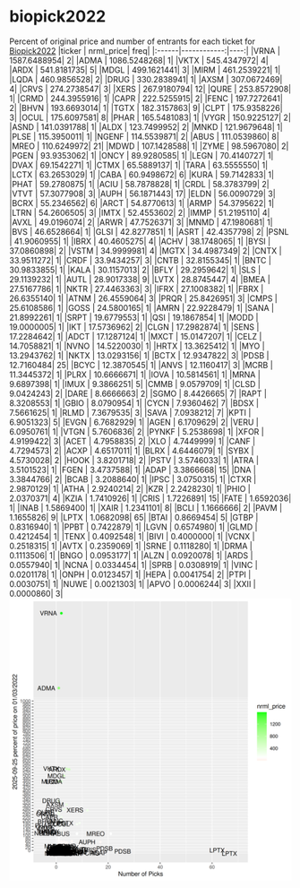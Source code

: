 # biopick2022
Percent of original price and number of entrants for each ticket for [Biopick2022](https://twitter.com/hashtag/Biopick2022)
|ticker |   nrml_price| freq|
|:------|------------:|----:|
|VRNA   | 1587.6488954|    2|
|ADMA   | 1086.5248268|    1|
|VKTX   |  545.4347972|    4|
|ARDX   |  541.8181735|    5|
|MDGL   |  499.1621441|    3|
|MIRM   |  461.2539221|    1|
|LQDA   |  460.9856528|    2|
|DRUG   |  330.2838941|    1|
|AXSM   |  307.0672469|    4|
|CRVS   |  274.2738547|    3|
|XERS   |  267.9180794|   12|
|QURE   |  253.8572908|    1|
|CRMD   |  244.3955916|    1|
|CAPR   |  222.5255915|    2|
|FENC   |  197.7272641|    2|
|BHVN   |  193.6693014|    1|
|TGTX   |  182.3157863|    9|
|CLPT   |  175.9358226|    3|
|OCUL   |  175.6097581|    8|
|PHAR   |  165.5481083|    1|
|VYGR   |  150.9225127|    2|
|ASND   |  141.0391788|    1|
|ALDX   |  123.7499952|    2|
|MNKD   |  121.9679648|    1|
|PLSE   |  115.3950011|    1|
|NGENF  |  114.5539871|    2|
|ABUS   |  111.0539860|    8|
|MREO   |  110.6249972|   21|
|MDWD   |  107.1428588|    1|
|ZYME   |   98.5967080|    2|
|PGEN   |   93.9353062|    1|
|ONCY   |   89.9280585|    1|
|LEGN   |   70.4140727|    1|
|DVAX   |   69.1542271|    1|
|CTMX   |   65.5889137|    1|
|TARA   |   63.5555550|    1|
|LCTX   |   63.2653029|    1|
|CABA   |   60.9498672|    6|
|KURA   |   59.7142833|    1|
|PHAT   |   59.2780875|    1|
|ACIU   |   58.7878828|    1|
|CRDL   |   58.3783799|    2|
|VTVT   |   57.3077908|    3|
|AUPH   |   56.1871443|   17|
|ELDN   |   56.0090729|    3|
|BCRX   |   55.2346562|    6|
|ARCT   |   54.8770613|    1|
|ARMP   |   54.3795622|    1|
|LTRN   |   54.2606505|    3|
|IMTX   |   52.4553602|    2|
|IMMP   |   51.2195110|    4|
|AVXL   |   49.0196074|    2|
|ARWR   |   47.7526371|    3|
|MNMD   |   47.1980681|    1|
|BVS    |   46.6528664|    1|
|GLSI   |   42.8277851|    1|
|ASRT   |   42.4357798|    2|
|PSNL   |   41.9060955|    1|
|IBRX   |   40.4605275|    4|
|ACHV   |   38.1748065|    1|
|BYSI   |   37.0860898|    2|
|VSTM   |   34.9999981|    4|
|MGTX   |   34.4987349|    2|
|CNTX   |   33.9511272|    1|
|CRDF   |   33.9434257|    3|
|CNTB   |   32.8155345|    1|
|BNTC   |   30.9833855|    1|
|KALA   |   30.1157013|    2|
|BFLY   |   29.2959642|    1|
|SLS    |   29.1139232|    1|
|AUTL   |   28.9017338|    9|
|LVTX   |   28.8745447|    4|
|BMEA   |   27.5167786|    1|
|NKTR   |   27.4463363|    3|
|IFRX   |   27.1008382|    1|
|FBRX   |   26.6355140|    1|
|ATNM   |   26.4559064|    3|
|PRQR   |   25.8426951|    3|
|CMPS   |   25.6108586|    1|
|GOSS   |   24.5800165|    1|
|AMRN   |   22.9228479|    1|
|SANA   |   21.8992261|    1|
|SRPT   |   19.6779553|    1|
|QSI    |   19.1867854|    1|
|MODD   |   19.0000005|    1|
|IKT    |   17.5736962|    2|
|CLGN   |   17.2982874|    1|
|SENS   |   17.2284642|    1|
|ADCT   |   17.1287124|    1|
|MXCT   |   15.0147207|    1|
|CELZ   |   14.7058821|    1|
|NVNO   |   14.5220030|    1|
|HRTX   |   13.3625412|    1|
|MYO    |   13.2943762|    1|
|NKTX   |   13.0293156|    1|
|BCTX   |   12.9347822|    3|
|PDSB   |   12.7160484|   25|
|BCYC   |   12.3870545|    1|
|ANVS   |   12.1160417|    3|
|MCRB   |   11.3445372|    1|
|PLRX   |   10.6666671|    1|
|IOVA   |   10.5814561|    1|
|MRNA   |    9.6897398|    1|
|IMUX   |    9.3866251|    5|
|CMMB   |    9.0579709|    1|
|CLSD   |    9.0424243|    2|
|DARE   |    8.6666663|    2|
|SGMO   |    8.4426665|    7|
|RAPT   |    8.3208553|    1|
|GBIO   |    8.0790954|    1|
|CYCN   |    7.9360462|    7|
|BDSX   |    7.5661625|    1|
|RLMD   |    7.3679535|    3|
|SAVA   |    7.0938212|    7|
|KPTI   |    6.9051323|    5|
|EVGN   |    6.7682929|    1|
|AGEN   |    6.1709629|    2|
|VERU   |    6.0950761|    1|
|VTGN   |    5.7606836|    2|
|PYNKF  |    5.2538698|    1|
|XFOR   |    4.9199422|    3|
|ACET   |    4.7958835|    2|
|XLO    |    4.7449999|    1|
|CANF   |    4.7294573|    2|
|ACXP   |    4.6517011|    1|
|BLRX   |    4.6446079|    1|
|SYBX   |    4.5730028|    2|
|HOOK   |    3.8201718|    2|
|PSTV   |    3.5746033|    1|
|ATRA   |    3.5101523|    1|
|FGEN   |    3.4737588|    1|
|ADAP   |    3.3866668|   15|
|DNA    |    3.3844766|    2|
|BCAB   |    3.2088640|    1|
|IPSC   |    3.0750315|    1|
|CTXR   |    2.9870129|    1|
|ATHA   |    2.9240214|    2|
|KZR    |    2.2428230|    1|
|PHIO   |    2.0370371|    4|
|KZIA   |    1.7410926|    1|
|CRIS   |    1.7226891|   15|
|FATE   |    1.6592036|    1|
|INAB   |    1.5869400|    1|
|XAIR   |    1.2341101|    8|
|BCLI   |    1.1666666|    2|
|PAVM   |    1.1655826|    9|
|LPTX   |    1.0682098|   65|
|BTAI   |    0.8669454|    5|
|GTBP   |    0.8316940|    1|
|PPBT   |    0.7422879|    1|
|LGVN   |    0.6574980|    1|
|GLMD   |    0.4212454|    1|
|TENX   |    0.4092548|    1|
|BIVI   |    0.4000000|    1|
|VCNX   |    0.2518315|    1|
|AVTX   |    0.2359069|    1|
|SRNE   |    0.1118280|    1|
|DRMA   |    0.1113506|    1|
|BNGO   |    0.0953177|    1|
|ALZN   |    0.0920078|    1|
|ARDS   |    0.0557940|    1|
|NCNA   |    0.0334454|    1|
|SPRB   |    0.0308919|    1|
|VINC   |    0.0201178|    1|
|ONPH   |    0.0123457|    1|
|HEPA   |    0.0041754|    2|
|PTPI   |    0.0030751|    1|
|NUWE   |    0.0021303|    1|
|APVO   |    0.0006244|    3|
|XXII   |    0.0000860|    3|
![retvspicks](biopicks.png?raw=true)
